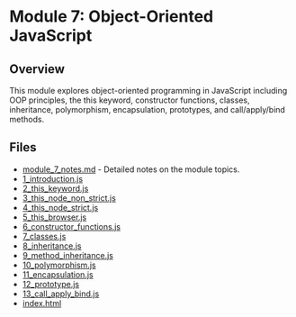 # Module 7: Object-Oriented JavaScript

## Overview

This module explores object-oriented programming in JavaScript including OOP principles, the this keyword, constructor functions, classes, inheritance, polymorphism, encapsulation, prototypes, and call/apply/bind methods.

## Files

- [module_7_notes.md](./module_7_notes.md) - Detailed notes on the module topics.
- [1_introduction.js](./1_introduction.js)
- [2_this_keyword.js](./2_this_keyword.js)
- [3_this_node_non_strict.js](./3_this_node_non_strict.js)
- [4_this_node_strict.js](./4_this_node_strict.js)
- [5_this_browser.js](./5_this_browser.js)
- [6_constructor_functions.js](./6_constructor_functions.js)
- [7_classes.js](./7_classes.js)
- [8_inheritance.js](./8_inheritance.js)
- [9_method_inheritance.js](./9_method_inheritance.js)
- [10_polymorphism.js](./10_polymorphism.js)
- [11_encapsulation.js](./11_encapsulation.js)
- [12_prototype.js](./12_prototype.js)
- [13_call_apply_bind.js](./13_call_apply_bind.js)
- [index.html](./index.html)
